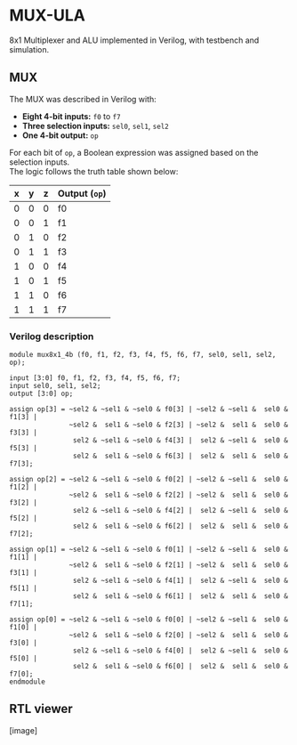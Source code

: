 # MUX-ULA  
8x1 Multiplexer and ALU implemented in Verilog, with testbench and simulation.

## MUX  
The MUX was described in Verilog with:  

- **Eight 4-bit inputs:** `f0` to `f7`  
- **Three selection inputs:** `sel0`, `sel1`, `sel2`  
- **One 4-bit output:** `op`  

For each bit of `op`, a Boolean expression was assigned based on the selection inputs.  
The logic follows the truth table shown below:  

| x | y | z | Output (`op`) |
|------|------|------|---------------|
|  0   |  0   |  0   | f0            |
|  0   |  0   |  1   | f1            |
|  0   |  1   |  0   | f2            |
|  0   |  1   |  1   | f3            |
|  1   |  0   |  0   | f4            |
|  1   |  0   |  1   | f5            |
|  1   |  1   |  0   | f6            |
|  1   |  1   |  1   | f7            |

### Verilog description
    module mux8x1_4b (f0, f1, f2, f3, f4, f5, f6, f7, sel0, sel1, sel2, op);
    
    input [3:0] f0, f1, f2, f3, f4, f5, f6, f7;
    input sel0, sel1, sel2;
    output [3:0] op;
    
    assign op[3] = ~sel2 & ~sel1 & ~sel0 & f0[3] | ~sel2 & ~sel1 &  sel0 & f1[3] |
                   ~sel2 &  sel1 & ~sel0 & f2[3] | ~sel2 &  sel1 &  sel0 & f3[3] |
                    sel2 & ~sel1 & ~sel0 & f4[3] |  sel2 & ~sel1 &  sel0 & f5[3] |
                    sel2 &  sel1 & ~sel0 & f6[3] |  sel2 &  sel1 &  sel0 & f7[3];

    assign op[2] = ~sel2 & ~sel1 & ~sel0 & f0[2] | ~sel2 & ~sel1 &  sel0 & f1[2] |
                   ~sel2 &  sel1 & ~sel0 & f2[2] | ~sel2 &  sel1 &  sel0 & f3[2] |
                    sel2 & ~sel1 & ~sel0 & f4[2] |  sel2 & ~sel1 &  sel0 & f5[2] |
                    sel2 &  sel1 & ~sel0 & f6[2] |  sel2 &  sel1 &  sel0 & f7[2];

    assign op[1] = ~sel2 & ~sel1 & ~sel0 & f0[1] | ~sel2 & ~sel1 &  sel0 & f1[1] |
                   ~sel2 &  sel1 & ~sel0 & f2[1] | ~sel2 &  sel1 &  sel0 & f3[1] |
                    sel2 & ~sel1 & ~sel0 & f4[1] |  sel2 & ~sel1 &  sel0 & f5[1] |
                    sel2 &  sel1 & ~sel0 & f6[1] |  sel2 &  sel1 &  sel0 & f7[1];

    assign op[0] = ~sel2 & ~sel1 & ~sel0 & f0[0] | ~sel2 & ~sel1 &  sel0 & f1[0] |
                   ~sel2 &  sel1 & ~sel0 & f2[0] | ~sel2 &  sel1 &  sel0 & f3[0] |
                    sel2 & ~sel1 & ~sel0 & f4[0] |  sel2 & ~sel1 &  sel0 & f5[0] |
                    sel2 &  sel1 & ~sel0 & f6[0] |  sel2 &  sel1 &  sel0 & f7[0];
    endmodule

## RTL viewer
  [image]
